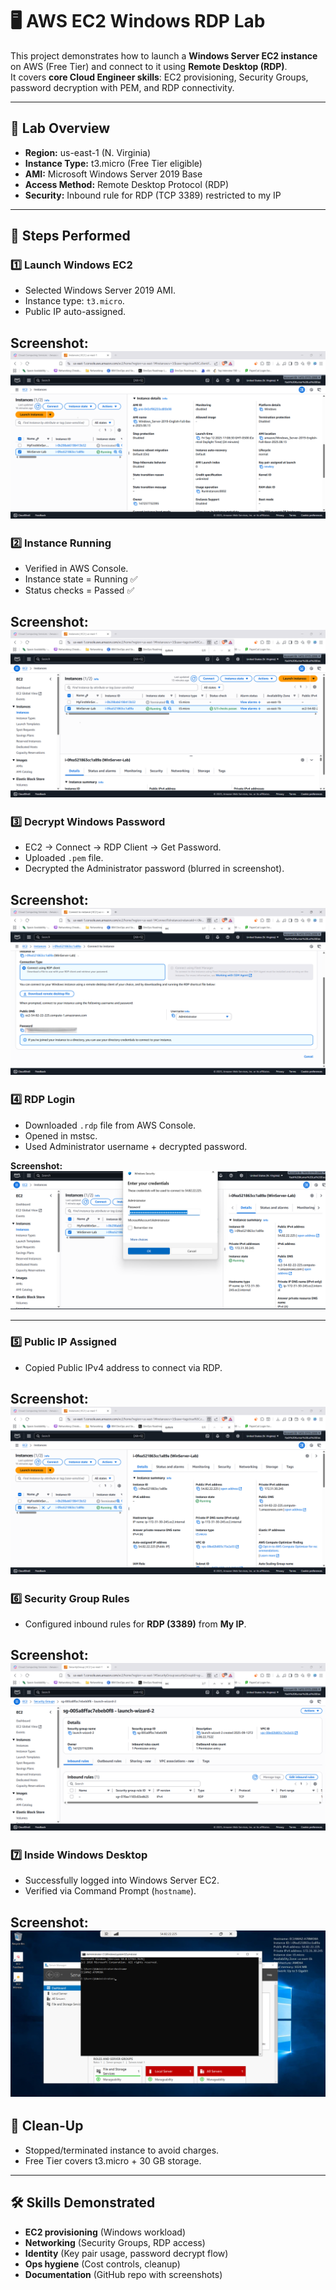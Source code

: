 # 🖥️ AWS EC2 Windows RDP Lab

This project demonstrates how to launch a **Windows Server EC2 instance** on AWS (Free Tier) and connect to it using **Remote Desktop (RDP)**.  
It covers **core Cloud Engineer skills**: EC2 provisioning, Security Groups, password decryption with PEM, and RDP connectivity.

---

## 📌 Lab Overview
- **Region:** us-east-1 (N. Virginia)  
- **Instance Type:** t3.micro (Free Tier eligible)  
- **AMI:** Microsoft Windows Server 2019 Base  
- **Access Method:** Remote Desktop Protocol (RDP)  
- **Security:** Inbound rule for RDP (TCP 3389) restricted to my IP  

---

## 🚀 Steps Performed

### 1️⃣ Launch Windows EC2
- Selected Windows Server 2019 AMI.  
- Instance type: `t3.micro`.  
- Public IP auto-assigned.  

**Screenshot:**  
[![01-AMI](https://github.com/yashkumarunt/aws-ec2-windows-rdp-lab/blob/main/01-AMI.png)](https://github.com/yashkumarunt/aws-ec2-windows-rdp-lab/blob/main/01-AMI.png)
---

### 2️⃣ Instance Running
- Verified in AWS Console.  
- Instance state = Running ✅  
- Status checks = Passed ✅  

**Screenshot:**  
[![02-aws-console](https://github.com/yashkumarunt/aws-ec2-windows-rdp-lab/blob/main/02-aws-console.png)](https://github.com/yashkumarunt/aws-ec2-windows-rdp-lab/blob/main/02-aws-console.png)
---

### 3️⃣ Decrypt Windows Password
- EC2 → Connect → RDP Client → Get Password.  
- Uploaded `.pem` file.  
- Decrypted the Administrator password (blurred in screenshot).  

**Screenshot:**  
[![03-decrypted-password](https://github.com/yashkumarunt/aws-ec2-windows-rdp-lab/blob/main/03-decrypted-password.png)](https://github.com/yashkumarunt/aws-ec2-windows-rdp-lab/blob/main/03-decrypted-password.png)
---

### 4️⃣ RDP Login
- Downloaded `.rdp` file from AWS Console.  
- Opened in mstsc.  
- Used Administrator username + decrypted password.  

**Screenshot:**  
[![04-rdp-login](https://github.com/yashkumarunt/aws-ec2-windows-rdp-lab/blob/main/04-rdp-login.png)](https://github.com/yashkumarunt/aws-ec2-windows-rdp-lab/blob/main/04-rdp-login.png)


---

### 5️⃣ Public IP Assigned
- Copied Public IPv4 address to connect via RDP.  

**Screenshot:**  
[![05-public-ip](https://github.com/yashkumarunt/aws-ec2-windows-rdp-lab/blob/main/05-public-ip.png)](https://github.com/yashkumarunt/aws-ec2-windows-rdp-lab/blob/main/05-public-ip.png)
---

### 6️⃣ Security Group Rules
- Configured inbound rules for **RDP (3389)** from **My IP**.  

**Screenshot:**  
[![06-security-groups](https://github.com/yashkumarunt/aws-ec2-windows-rdp-lab/blob/main/06-security-groups.png)](https://github.com/yashkumarunt/aws-ec2-windows-rdp-lab/blob/main/06-security-groups.png)
---

### 7️⃣ Inside Windows Desktop
- Successfully logged into Windows Server EC2.  
- Verified via Command Prompt (`hostname`).  

**Screenshot:**  
[![07-inside-windows-desktop](https://github.com/yashkumarunt/aws-ec2-windows-rdp-lab/blob/main/07-inside-windows-desktop.png)](https://github.com/yashkumarunt/aws-ec2-windows-rdp-lab/blob/main/07-inside-windows-desktop.png)
---

## 🧹 Clean-Up
- Stopped/terminated instance to avoid charges.  
- Free Tier covers t3.micro + 30 GB storage.  

---

## 🛠️ Skills Demonstrated
- **EC2 provisioning** (Windows workload)  
- **Networking** (Security Groups, RDP access)  
- **Identity** (Key pair usage, password decrypt flow)  
- **Ops hygiene** (Cost controls, cleanup)  
- **Documentation** (GitHub repo with screenshots)  
